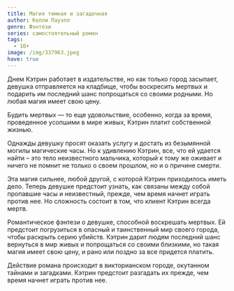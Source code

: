 ```yaml
---
title: Магия темная и загадочная
author: Келли Пауэлл
genre: Фэнтези
series: самостоятельный роман
tags:
  - 16+
image: /img/337963.jpeg
have: true
---
```

Днем Кэтрин работает в издательстве, но как только город засыпает, девушка отправляется на кладбище, чтобы воскресить мертвых и подарить им последний шанс попрощаться со своими родными. Но любая магия имеет свою цену.

Будить мертвых –– то еще удовольствие, особенно, когда за время, проведенное усопшими в мире живых, Кэтрин платит собственной жизнью.

Однажды девушку просят оказать услугу и достать из безымянной могилы магические часы. Но к удивлению Кэтрин, все, что ей удается найти – это тело неизвестного мальчика, который к тому же оживает и ничего не помнит не только о своем прошлом, но и о причине смерти.

Эта магия сильнее, любой другой, с которой Кэтрин приходилось иметь дело. Теперь девушке предстоит узнать, как связаны между собой пропавшие часы и неизвестный, прежде, чем время начнет играть против нее. Но сложность состоит в том, что клиент Кэтрин всегда мертв.

Романтическое фэнтези о девушке, способной воскрешать мертвых. Ей предстоит погрузиться в опасный и таинственный мир своего города, чтобы раскрыть серию убийств. Кэтрин дарит людям последний шанс вернуться в мир живых и попрощаться со своими близкими, но такая магия имеет свою цену, и рано или поздно за все придется платить.

Действие романа происходит в викторианском городе, окутанном тайнами и загадками. Кэтрин предстоит разгадать их прежде, чем время начнет играть против нее.